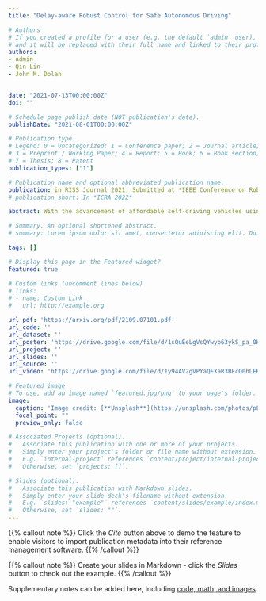 ```yaml
---
title: "Delay-aware Robust Control for Safe Autonomous Driving"

# Authors
# If you created a profile for a user (e.g. the default `admin` user), write the username (folder name) here 
# and it will be replaced with their full name and linked to their profile.
authors:
- admin
- Qin Lin
- John M. Dolan


date: "2021-07-13T00:00:00Z"
doi: ""

# Schedule page publish date (NOT publication's date).
publishDate: "2021-08-01T00:00:00Z"

# Publication type.
# Legend: 0 = Uncategorized; 1 = Conference paper; 2 = Journal article;
# 3 = Preprint / Working Paper; 4 = Report; 5 = Book; 6 = Book section;
# 7 = Thesis; 8 = Patent
publication_types: ["1"]

# Publication name and optional abbreviated publication name.
publication: in RISS Journal 2021, Submitted at *IEEE Conference on Robotics and Automation 2022*
# publication_short: In *ICRA 2022*

abstract: With the advancement of affordable self-driving vehicles using complicated nonlinear optimization but limited computation resources, computation time becomes a matter of concern. Other factors such as actuator dynamics and actuator command processing cost also unavoidably cause delays. In high-speed scenarios, these delays are critical to the safety of a vehicle. Recent works consider these delays individually, but none unifies them all in the context of autonomous driving. Moreover, recent works inappropriately consider computation time as a constant or a large upper bound, which makes the control either less responsive or over-conservative. To deal with all these delays, we present a unified framework by 1) modeling actuation dynamics, 2) using robust tube model predictive control, 3) using a novel adaptive Kalman filter without assuming a known process model and noise covariance, which makes the controller safe while minimizing conservativeness. On one hand, our approach can serve as a standalone controller; on the other hand, our approach provides a safety guard for a highlevel controller, which assumes no delay. This can be used for compensating the sim-to-real gap when deploying a black-box learning-enabled controller trained in a simplistic environment without considering delays for practical vehicle systems.

# Summary. An optional shortened abstract.
# summary: Lorem ipsum dolor sit amet, consectetur adipiscing elit. Duis posuere tellus ac convallis placerat. Proin tincidunt magna sed ex sollicitudin condimentum.

tags: []

# Display this page in the Featured widget?
featured: true

# Custom links (uncomment lines below)
# links:
# - name: Custom Link
#   url: http://example.org

url_pdf: 'https://arxiv.org/pdf/2109.07101.pdf'
url_code: ''
url_dataset: ''
url_poster: 'https://drive.google.com/file/d/1sQuEeLgVsQYwyb63ykS_pa_0KlYc6iZJ/view?usp=sharing'
url_project: ''
url_slides: ''
url_source: ''
url_video: 'https://drive.google.com/file/d/1y94AV2gVPYaQFXaR3BEcO0hLEK2fvpS_/view?usp=sharing'

# Featured image
# To use, add an image named `featured.jpg/png` to your page's folder. 
image:
  caption: 'Image credit: [**Unsplash**](https://unsplash.com/photos/pLCdAaMFLTE)'
  focal_point: ""
  preview_only: false

# Associated Projects (optional).
#   Associate this publication with one or more of your projects.
#   Simply enter your project's folder or file name without extension.
#   E.g. `internal-project` references `content/project/internal-project/index.md`.
#   Otherwise, set `projects: []`.

# Slides (optional).
#   Associate this publication with Markdown slides.
#   Simply enter your slide deck's filename without extension.
#   E.g. `slides: "example"` references `content/slides/example/index.md`.
#   Otherwise, set `slides: ""`.
---
```


{{% callout note %}}
Click the *Cite* button above to demo the feature to enable visitors to import publication metadata into their reference management software.
{{% /callout %}}

{{% callout note %}}
Create your slides in Markdown - click the *Slides* button to check out the example.
{{% /callout %}}

Supplementary notes can be added here, including [code, math, and images](https://wowchemy.com/docs/writing-markdown-latex/).
